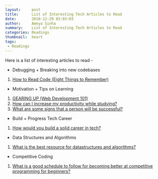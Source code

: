 ```yaml
---
layout:     post
title:      List of Interesting Tech Articles to Read
date:       2018-12-29 03:03:03
author:     Ameya Sinha
summary:    List of Interesting Tech Articles to Read
categories: Readings
thumbnail:  heart
tags:
 - Readings
---
```

Here is a list of interesting articles to read -  
* Debugging + Breaking into new codebases
1. [How to Read Code (Eight Things to Remember)][1]  

* Motivation + Tips on Learning
1. [GEARING UP (Web Development 101)][2]
2. [How can I increase my productivity while studying?][4]
3. [What are some signs that a person will be successful?][7]

* Build + Progress Tech Career
1. [How would you build a solid career in tech?][3]

* Data Structures and Algorithms
1. [What is the best resource for datastructures and algorithms?][5]

* Competitive Coding
1. [What is a good schedule to follow for becoming better at competitive programming for beginners?][6]

[1]:https://spin.atomicobject.com/2017/06/01/how-to-read-code/
[2]:https://www.theodinproject.com/courses/web-development-101/lessons/gearing-up
[3]:https://qr.ae/TUhZrf
[4]:https://qr.ae/TUnXCR
[5]:https://qr.ae/TUnXCh
[6]:https://qr.ae/TUnXCK
[7]:https://qr.ae/TUnsi6
